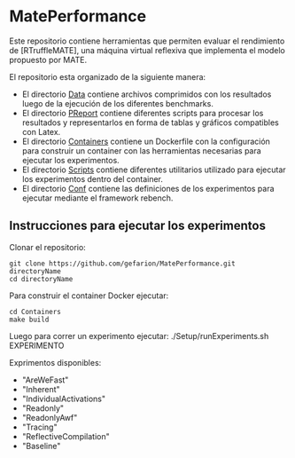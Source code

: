 # MatePerformance
Este repositorio contiene herramientas que permiten evaluar el rendimiento de [RTruffleMATE], una máquina virtual reflexiva que implementa el modelo propuesto por MATE.

El repositorio esta organizado de la siguiente manera:

* El directorio [Data](Data) contiene archivos comprimidos con los resultados luego de la ejecución de los diferentes benchmarks.
* El directorio [PReport](PReport) contiene diferentes scripts para procesar los resultados y representarlos en forma de tablas y gráficos compatibles con Latex.
* El directorio [Containers](Containers) contiene un Dockerfile con la configuración para construir un container con las herramientas necesarias para ejecutar los experimentos.
* El directorio  [Scripts](Scripts) contiene diferentes utilitarios utilizado para ejecutar los experimentos dentro del container.
* El directorio  [Conf](Conf) contiene las definiciones de los experimentos para ejecutar mediante el framework rebench.

Instrucciones para ejecutar los experimentos
--------------------------------------------

Clonar el repositorio:

    git clone https://github.com/gefarion/MatePerformance.git directoryName
    cd directoryName

Para construir el container Docker ejecutar:

    cd Containers
    make build

Luego para correr un experimento ejecutar:
    ./Setup/runExperiments.sh EXPERIMENTO

Exprimentos disponibles:
- "AreWeFast"
- "Inherent"
- "IndividualActivations"
- "Readonly"
- "ReadonlyAwf"
- "Tracing"
- "ReflectiveCompilation"
- "Baseline"